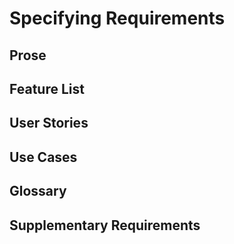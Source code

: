 <link rel="stylesheet" href="{{baseUrl}}/css/textbook.css">

<div class="website-content">

<div id="main">

# Specifying Requirements

## Prose

<include src="prose/what/print.md" />

## Feature List

<include src="featureList/what/print.md" />

## User Stories

<include src="userStories/introduction/print.md" />
<include src="userStories/details/print.md" />
<include src="userStories/usage/print.md" />

## Use Cases

<include src="useCases/introduction/print.md" />
<include src="useCases/identifying/print.md" />
<include src="useCases/details/print.md" />
<include src="useCases/usage/print.md" />

## Glossary

<include src="glossary/what/print.md" />

## Supplementary Requirements

<include src="supplementaryRequirements/what/print.md" />

</div>

</div>
